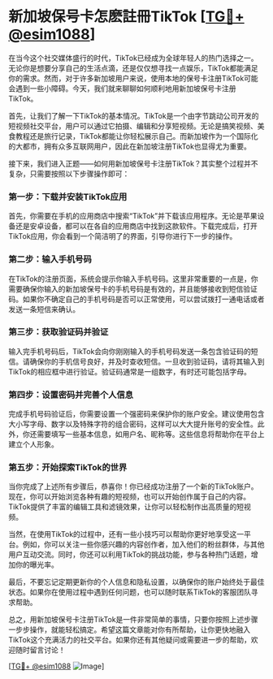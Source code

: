 # 新加坡保号卡怎麽註冊TikTok [[TG💪+ @esim1088](https://t.me/s/esim1088)]

在当今这个社交媒体盛行的时代，TikTok已经成为全球年轻人的热门选择之一。无论你是想要分享自己的生活点滴，还是仅仅想寻找一点娱乐，TikTok都能满足你的需求。然而，对于许多新加坡用户来说，使用本地的保号卡注册TikTok可能会遇到一些小障碍。今天，我们就来聊聊如何顺利地用新加坡保号卡注册TikTok。

首先，让我们了解一下TikTok的基本情况。TikTok是一个由字节跳动公司开发的短视频社交平台，用户可以通过它拍摄、编辑和分享短视频。无论是搞笑视频、美食教程还是旅行记录，TikTok都能让你轻松展示自己。而新加坡作为一个国际化的大都市，拥有众多互联网用户，因此在新加坡注册TikTok也显得尤为重要。

接下来，我们进入正题——如何用新加坡保号卡注册TikTok？其实整个过程并不复杂，只需要按照以下步骤操作即可：

### 第一步：下载并安装TikTok应用

首先，你需要在手机的应用商店中搜索“TikTok”并下载该应用程序。无论是苹果设备还是安卓设备，都可以在各自的应用商店中找到这款软件。下载完成后，打开TikTok应用，你会看到一个简洁明了的界面，引导你进行下一步的操作。

### 第二步：输入手机号码

在TikTok的注册页面，系统会提示你输入手机号码。这里非常重要的一点是，你需要确保你输入的新加坡保号卡的手机号码是有效的，并且能够接收到短信验证码。如果你不确定自己的手机号码是否可以正常使用，可以尝试拨打一通电话或者发送一条短信来确认。

### 第三步：获取验证码并验证

输入完手机号码后，TikTok会向你刚刚输入的手机号码发送一条包含验证码的短信。请确保你的手机信号良好，并及时查收短信。一旦收到验证码，请将其输入到TikTok的相应框中进行验证。验证码通常是一组数字，有时还可能包括字母。

### 第四步：设置密码并完善个人信息

完成手机号码验证后，你需要设置一个强密码来保护你的账户安全。建议使用包含大小写字母、数字以及特殊字符的组合密码，这样可以大大提升账号的安全性。此外，你还需要填写一些基本信息，如用户名、昵称等。这些信息将帮助你在平台上建立个人形象。

### 第五步：开始探索TikTok的世界

当你完成了上述所有步骤后，恭喜你！你已经成功注册了一个新的TikTok账户。现在，你可以开始浏览各种有趣的短视频，也可以开始创作属于自己的内容。TikTok提供了丰富的编辑工具和滤镜效果，让你可以轻松制作出高质量的短视频。

当然，在使用TikTok的过程中，还有一些小技巧可以帮助你更好地享受这一平台。例如，你可以关注一些你感兴趣的内容创作者，加入他们的粉丝群体，与其他用户互动交流。同时，你还可以利用TikTok的挑战功能，参与各种热门话题，增加你的曝光率。

最后，不要忘记定期更新你的个人信息和隐私设置，以确保你的账户始终处于最佳状态。如果你在使用过程中遇到任何问题，也可以随时联系TikTok的客服团队寻求帮助。

总之，用新加坡保号卡注册TikTok是一件非常简单的事情，只要你按照上述步骤一步步操作，就能轻松搞定。希望这篇文章能对你有所帮助，让你更快地融入TikTok这个充满活力的社交平台。如果你还有其他疑问或需要进一步的帮助，欢迎随时留言讨论！

[[TG💪+ @esim1088](https://t.me/s/esim1088) ![Image](https://i.postimg.cc/4NQfJmqS/Snipaste-2025-05-13-00-14-12.png)]